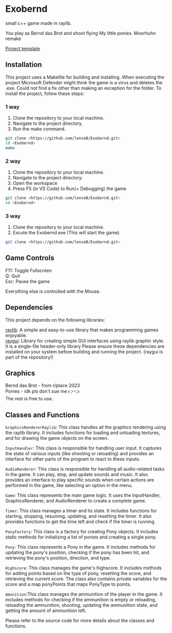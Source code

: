 # Exobernd

small c++ game made in raylib.

You play as Bernd das Brot and shoot flying My little ponies.
Moorhuhn remake

[Project template](https://github.com/educ8s/Raylib-CPP-Starter-Template-for-VSCODE-V2)

## Installation

This project uses a Makefile for building and installing.
When executing the project Microsoft Defender might think the game is a virus and deletes the .exe. Could not find a fix other than making an exception for the folder.
To install the project, follow these steps:

### 1 way

1. Clone the repository to your local machine.
2. Navigate to the project directory.
3. Run the make command.

```bash
git clone <https://github.com/lenseB/Exobernd.git>
cd <Exobernd>
make
```

### 2 way

1. Clone the repository to your local machine.
2. Navigate to the project directory.
3. Open the workspace
4. Press F5 (in VS Code) to Run(+ Debugging) the game

```bash
git clone <https://github.com/lenseB/Exobernd.git>
cd <Exobernd>
```

### 3 way

1. Clone the repository to your local machine.
2. Excute the Exobernd.exe (This will start the game)

```bash
git clone <https://github.com/lenseB/Exobernd.git>
```

## Game Controls

F11: Toggle Fullscreen  
Q: Quit  
Esc: Pause the game

Everything else is controlled with the Mouse.

## Dependencies

This project depends on the following libraries:

[raylib](https://www.raylib.com/): A simple and easy-to-use library that makes programming games enjoyable.  
[raygui](https://github.com/raysan5/raygui): Library for creating simple GUI interfaces using raylib graphic style. It is a single-file header-only library
Please ensure these dependencies are installed on your system before building and running the project. (raygui is part of the repository!)

## Graphics

Bernd das Brot - from r/place 2023  
Ponies - idk pls don't sue me 👉👈  
The rest is free to use.

## Classes and Functions

`GraphicsRendererRaylib`: This class handles all the graphics rendering using the raylib library. It includes functions for loading and unloading textures, and for drawing the game objects on the screen.

`InputHandler`: This class is responsible for handling user input. It captures the state of various inputs (like shooting or reloading) and provides an interface for other parts of the program to react to these inputs.

`AudioRenderer`: This class is responsible for handling all audio-related tasks in the game. It can play, stop, and update sounds and music. It also provides an interface to play specific sounds when certain actions are performed in the game, like selecting an option in the menu.

`Game`: This class represents the main game logic. It uses the InputHandler, GraphicsRenderer, and AudioRenderer to create a complete game.

`Timer`: This class manages a timer and its state. It includes functions for starting, stopping, resuming, updating, and resetting the timer. It also provides functions to get the time left and check if the timer is running.

`PonyFactory`: This class is a factory for creating Pony objects. It includes static methods for initializing a list of ponies and creating a single pony.

`Pony`: This class represents a Pony in the game. It includes methods for updating the pony's position, checking if the pony has been hit, and retrieving the pony's position, direction, and type.

`Highscore`: This class manages the game's highscore. It includes methods for adding points based on the type of pony, resetting the score, and retrieving the current score.
The class also contains private variables for the score and a map ponyPoints that maps PonyType to points.

`Amunition`:This class manages the ammunition of the player in the game. It includes methods for checking if the ammunition is empty or reloading, reloading the ammunition, shooting, updating the ammunition state, and getting the amount of ammunition left.

Please refer to the source code for more details about the classes and functions.
